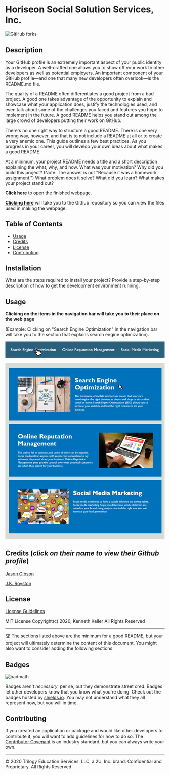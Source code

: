 # Horiseon Social Solution Services, Inc.
![GitHub forks](https://img.shields.io/github/forks/kenkanifffromct/kenkanifffromct.github.io?style=social)

## Description 

Your GitHub profile is an extremely important aspect of your public identity as a developer. A well-crafted one allows you to show off your work to other developers as well as potential employers. An important component of your GitHub profile—and one that many new developers often overlook—is the README.md file.

The quality of a README often differentiates a good project from a bad project. A good one takes advantage of the opportunity to explain and showcase what your application does, justify the technologies used, and even talk about some of the challenges you faced and features you hope to implement in the future. A good README helps you stand out among the large crowd of developers putting their work on GitHub.

There's no one right way to structure a good README. There is one very wrong way, however, and that is to not include a README at all or to create a very anemic one. This guide outlines a few best practices. As you progress in your career, you will develop your own ideas about what makes a good README.

At a minimum, your project README needs a title and a short description explaining the what, why, and how. What was your motivation? Why did you build this project? (Note: The answer is not "Because it was a homework assignment.") What problem does it solve? What did you learn? What makes your project stand out? 

[**Click here**](https://kenkanifffromct.github.io/) to open the finished webpage.

[**Clicking here**](https://github.com/kenkanifffromct/kenkanifffromct.github.io) will take you to the Github repository so you can view the files used in making the webpage.




## Table of Contents


* [Usage](#usage)
* [Credits](#credits)
* [License](#license)
* [Contributing](#Contributing)


## Installation

What are the steps required to install your project? Provide a step-by-step description of how to get the development environment running.


## Usage 

**Clicking on the items in the navigation bar will take you to their place on the web page**

(Example: Clicking on "Search Engine Optimization" in the navigation bar will take you to the section that explains search engine optimization).

![Navigation Bar](https://github.com/kenkanifffromct/kenkanifffromct.github.io/blob/main/Assets/images/demo%20screenshot%201.png)

![Places on the webpage for items listed in the navigation bar](https://github.com/kenkanifffromct/kenkanifffromct.github.io/blob/main/Assets/images/demo%20screenshot%202.png)


## **Credits** (*click on their name to view their Github profile*)


[Jason Gibson](https://github.com/jgibsone4)

[J.K. Royston](https://github.com/jxhnkndl)


## License


[License Guidelines](/License.txt)

MIT License
Copyright(c) 2020, Kenneth Keller
All Rights Reserved

---

🏆 The sections listed above are the minimum for a good README, but your project will ultimately determine the content of this document. You might also want to consider adding the following sections.

## Badges

![badmath](https://img.shields.io/github/languages/top/nielsenjared/badmath)

Badges aren't _necessary_, per se, but they demonstrate street cred. Badges let other developers know that you know what you're doing. Check out the badges hosted by [shields.io](https://shields.io/). You may not understand what they all represent now, but you will in time.


## Contributing

If you created an application or package and would like other developers to contribute it, you will want to add guidelines for how to do so. The [Contributor Covenant](https://www.contributor-covenant.org/) is an industry standard, but you can always write your own.


---

© 2020 Trilogy Education Services, LLC, a 2U, Inc. brand. Confidential and Proprietary. All Rights Reserved.

